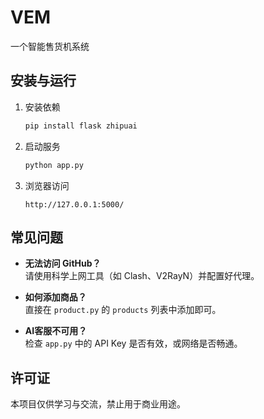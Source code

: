 # VEM
一个智能售货机系统

## 安装与运行

1. 安装依赖

   ```bash
   pip install flask zhipuai
   ```

2. 启动服务

   ```bash
   python app.py
   ```

3. 浏览器访问

   ```
   http://127.0.0.1:5000/
   ```

## 常见问题

- **无法访问 GitHub？**  
  请使用科学上网工具（如 Clash、V2RayN）并配置好代理。

- **如何添加商品？**  
  直接在 `product.py` 的 `products` 列表中添加即可。

- **AI客服不可用？**  
  检查 `app.py` 中的 API Key 是否有效，或网络是否畅通。

## 许可证

本项目仅供学习与交流，禁止用于商业用途。
